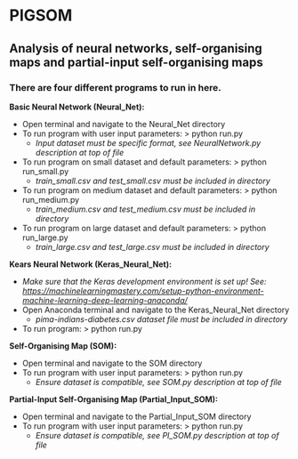 # PIGSOM

## Analysis of neural networks, self-organising maps and partial-input self-organising maps

### There are four different programs to run in here.

**Basic Neural Network (Neural_Net):**
- Open terminal and navigate to the Neural_Net directory
- To run program with user input parameters: > python run.py
  - _Input dataset must be specific format, see NeuralNetwork.py description at top of file_
- To run program on small dataset and default parameters: > python run_small.py
  - _train_small.csv and test_small.csv must be included in directory_
- To run program on medium dataset and default parameters: > python run_medium.py
  - _train_medium.csv and test_medium.csv must be included in directory_
- To run program on large dataset and default parameters: > python run_large.py
  - _train_large.csv and test_large.csv must be included in directory_

**Kears Neural Network (Keras_Neural_Net):**
- _Make sure that the Keras development environment is set up! See: https://machinelearningmastery.com/setup-python-environment-machine-learning-deep-learning-anaconda/_
- Open Anaconda terminal and navigate to the Keras_Neural_Net directory
  - _pima-indians-diabetes.csv dataset file must be included in directory_
- To run program: > python run.py

**Self-Organising Map (SOM):**
- Open terminal and navigate to the SOM directory
- To run program with user input parameters: > python run.py
  - _Ensure dataset is compatible, see SOM.py description at top of file_

**Partial-Input Self-Organising Map (Partial_Input_SOM):**
- Open terminal and navigate to the Partial_Input_SOM directory
- To run program with user input parameters: > python run.py
  - _Ensure dataset is compatible, see PI_SOM.py description at top of file_
